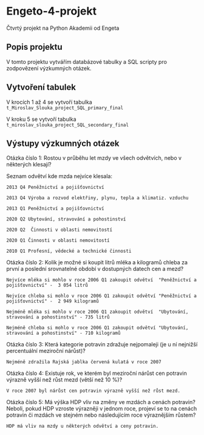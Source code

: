 # Engeto-4-projekt
Čtvrtý projekt na Python Akademii od Engeta
## Popis projektu
V tomto projektu vytvářím databázové tabulky a SQL scripty pro zodpovězení výzkumných otázek.
## Vytvoření tabulek
V krocích 1 až 4 se vytvoří tabulka ```t_Miroslav_Slouka_project_SQL_primary_final```  

V kroku 5 se vytvoří tabulka ```t_miroslav_slouka_project_SQL_secondary_final```
## Výstupy výzkumných otázek
Otázka číslo 1: Rostou v průběhu let mzdy ve všech odvětvích, nebo v některých klesají?

Seznam odvětví kde mzda nejvíce klesala:

    2013 Q4	Peněžnictví a pojišťovnictví

    2013 Q4	Výroba a rozvod elektřiny, plynu, tepla a klimatiz. vzduchu

    2013 Q1	Peněžnictví a pojišťovnictví

    2020 Q2	Ubytování, stravování a pohostinství

    2020 Q2  Činnosti v oblasti nemovitostí

    2020 Q1	Činnosti v oblasti nemovitostí

    2010 Q1	Profesní, vědecké a technické činnosti

Otázka číslo 2: Kolik je možné si koupit litrů mléka a kilogramů chleba za první a poslední srovnatelné období v dostupných datech cen a mezd?

    Nejvíce mléka si mohlo v roce 2006 Q1 zakoupit odvětví	"Peněžnictví a pojišťovnictví" -  3 054 litrů
    
    Nejvíce chleba si mohlo v roce 2006 Q1 zakoupit odvětví	"Peněžnictví a pojišťovnictví" -  2 949 kilogramů 

    Nejméně mléka si mohlo v roce 2006 Q1 zakoupit odvětví	"Ubytování, stravování a pohostinství" - 735 litrů
    
    Nejméně chleba si mohlo v roce 2006 Q1 zakoupit odvětví	"Ubytování, stravování a pohostinství" - 710 kilogramů

Otázka číslo 3: Která kategorie potravin zdražuje nejpomaleji (je u ní nejnižší percentuální meziroční nárůst)?

    Nejméně zdražila Rajská jablka červená kulatá v roce 2007

Otázka číslo 4: Existuje rok, ve kterém byl meziroční nárůst cen potravin výrazně vyšší než růst mezd (větší než 10 %)?

    V roce 2007 byl nárůst cen potravin výrazně vyšší než růst mezd. 

Otázka číslo 5: Má výška HDP vliv na změny ve mzdách a cenách potravin? Neboli, pokud HDP vzroste výrazněji v jednom roce, projeví se to na cenách potravin či mzdách ve stejném nebo následujícím roce výraznějším růstem?     

    HDP má vliv na mzdy u některých odvětví a ceny potravin.
